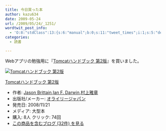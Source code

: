 ```yaml
---
title: 今日買った本
author: kazu634
date: 2009-05-24
url: /2009/05/24/_1251/
wordtwit_post_info:
  - 'O:8:"stdClass":13:{s:6:"manual";b:0;s:11:"tweet_times";i:1;s:5:"delay";i:0;s:7:"enabled";i:1;s:10:"separation";s:2:"60";s:7:"version";s:3:"3.7";s:14:"tweet_template";b:0;s:6:"status";i:2;s:6:"result";a:0:{}s:13:"tweet_counter";i:2;s:13:"tweet_log_ids";a:1:{i:0;i:4613;}s:9:"hash_tags";a:0:{}s:8:"accounts";a:1:{i:0;s:7:"kazu634";}}'
categories:
  - 読書

---
```

<div class="section">
<p>
    Webアプリの勉強用に『<a href="http://d.hatena.ne.jp/asin/4873113881" onclick="__gaTracker('send', 'event', 'outbound-article', 'http://d.hatena.ne.jp/asin/4873113881', 'Tomcatハンドブック 第2版');">Tomcatハンドブック 第2版</a>』を買いました。
</p>
  
<div class="hatena-asin-detail">
<a href="http://www.amazon.co.jp/dp/4873113881/?tag=hatena_st1-22&ascsubtag=d-7ibv" onclick="__gaTracker('send', 'event', 'outbound-article', 'http://www.amazon.co.jp/dp/4873113881/?tag=hatena_st1-22&ascsubtag=d-7ibv', '');"><img src="https://images-na.ssl-images-amazon.com/images/I/51hnxTab2NL._SL160_.jpg" class="hatena-asin-detail-image" alt="Tomcatハンドブック 第2版" title="Tomcatハンドブック 第2版" /></a></p> 
    
<div class="hatena-asin-detail-info">
<p class="hatena-asin-detail-title">
<a href="http://www.amazon.co.jp/dp/4873113881/?tag=hatena_st1-22&ascsubtag=d-7ibv" onclick="__gaTracker('send', 'event', 'outbound-article', 'http://www.amazon.co.jp/dp/4873113881/?tag=hatena_st1-22&ascsubtag=d-7ibv', 'Tomcatハンドブック 第2版');">Tomcatハンドブック 第2版</a>
</p>
      
<ul>
<li>
<span class="hatena-asin-detail-label">作者:</span> <a href="http://d.hatena.ne.jp/keyword/Jason%20Brittain" onclick="__gaTracker('send', 'event', 'outbound-article', 'http://d.hatena.ne.jp/keyword/Jason%20Brittain', 'Jason Brittain');" class="keyword">Jason Brittain</a>,<a href="http://d.hatena.ne.jp/keyword/Ian%20F%2E%20Darwin" onclick="__gaTracker('send', 'event', 'outbound-article', 'http://d.hatena.ne.jp/keyword/Ian%20F%2E%20Darwin', 'Ian F. Darwin');" class="keyword">Ian F. Darwin</a>,<a href="http://d.hatena.ne.jp/keyword/%C2%BC%BE%E5%B2%ED%BE%CF" onclick="__gaTracker('send', 'event', 'outbound-article', 'http://d.hatena.ne.jp/keyword/%C2%BC%BE%E5%B2%ED%BE%CF', '村上雅章');" class="keyword">村上雅章</a>
</li>
<li>
<span class="hatena-asin-detail-label">出版社/メーカー:</span> <a href="http://d.hatena.ne.jp/keyword/%A5%AA%A5%E9%A5%A4%A5%EA%A1%BC%A5%B8%A5%E3%A5%D1%A5%F3" onclick="__gaTracker('send', 'event', 'outbound-article', 'http://d.hatena.ne.jp/keyword/%A5%AA%A5%E9%A5%A4%A5%EA%A1%BC%A5%B8%A5%E3%A5%D1%A5%F3', 'オライリージャパン');" class="keyword">オライリージャパン</a>
</li>
<li>
<span class="hatena-asin-detail-label">発売日:</span> 2008/11/21
</li>
<li>
<span class="hatena-asin-detail-label">メディア:</span> 大型本
</li>
<li>
<span class="hatena-asin-detail-label">購入</span>: 8人 <span class="hatena-asin-detail-label">クリック</span>: 74回
</li>
<li>
<a href="http://d.hatena.ne.jp/asin/4873113881" onclick="__gaTracker('send', 'event', 'outbound-article', 'http://d.hatena.ne.jp/asin/4873113881', 'この商品を含むブログ (32件) を見る');" target="_blank">この商品を含むブログ (32件) を見る</a>
</li>
</ul>
</div>
    
<div class="hatena-asin-detail-foot">
</div>
</div>
</div>
